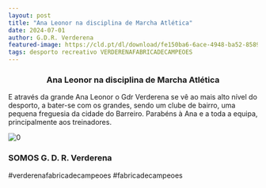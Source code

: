 ```yaml
---
layout: post
title: "Ana Leonor na disciplina de Marcha Atlética"
date: 2024-07-01
author: G.D.R. Verderena
featured-image: https://cld.pt/dl/download/fe150ba6-6ace-4948-ba52-85896b48c011/ana_marcha.jpeg
tags: desporto recreativo VERDERENAFABRICADECAMPEOES
---
```


<CENTER><H3>Ana Leonor na disciplina de Marcha Atlética</H3></CENTER>
E através da grande Ana Leonor o Gdr Verderena se vê ao mais alto nível do desporto, a bater-se com os grandes, sendo um clube de bairro, uma pequena freguesia da cidade do Barreiro.
Parabéns à Ana e a toda a equipa, principalmente aos treinadores.

![0](https://cld.pt/dl/download/fe150ba6-6ace-4948-ba52-85896b48c011/ana_marcha.jpeg)

<H3>SOMOS G. D. R. Verderena</H3>

#verderenafabricadecampeoes #fabricadecampeoes 
